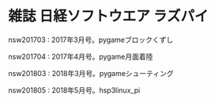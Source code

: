# 雑誌 日経ソフトウエア ラズパイ

nsw201703 :	 2017年3月号。pygameブロックくずし

nsw201704 : 2017年4月号。pygame月面着陸

nsw201803 : 2018年3月号。pygameシューティング

nsw201805 : 2018年5月号。hsp3linux_pi
